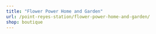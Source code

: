 ```yaml
---
title: "Flower Power Home and Garden"
url: /point-reyes-station/flower-power-home-and-garden/
shop: boutique
---
```

